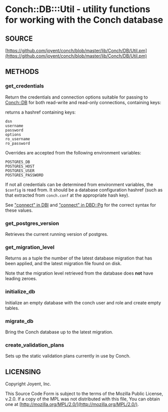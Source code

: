 # Conch::DB:::Util - utility functions for working with the Conch database

## SOURCE

[https://github.com/joyent/conch/blob/master/lib/Conch/DB/Util.pm](https://github.com/joyent/conch/blob/master/lib/Conch/DB/Util.pm)

## METHODS

### get\_credentials

Return the credentials and connection options suitable for passing to [Conch::DB](../modules/Conch%3A%3ADB) for both
read-write and read-only connections, containing keys:

returns a hashref containing keys:

```
dsn
username
password
options
ro_username
ro_password
```

Overrides are accepted from the following environment variables:

```
POSTGRES_DB
POSTGRES_HOST
POSTGRES_USER
POSTGRES_PASSWORD
```

If not all credentials can be determined from environment variables, the `$config` is read
from. It should be a database configuration hashref (such as that extracted from `conch.conf`
at the appropriate hash key).

See ["connect" in DBI](https://metacpan.org/pod/DBI#connect) and ["connect" in DBD::Pg](https://metacpan.org/pod/DBD%3A%3APg#connect) for the correct syntax for these values.

### get\_postgres\_version

Retrieves the current running version of postgres.

### get\_migration\_level

Returns as a tuple the number of the latest database migration that has been applied, and the
latest migration file found on disk.

Note that the migration level retrieved from the database does **not** have leading zeroes.

### initialize\_db

Initialize an empty database with the conch user and role and create empty tables.

### migrate\_db

Bring the Conch database up to the latest migration.

### create\_validation\_plans

Sets up the static validation plans currently in use by Conch.

## LICENSING

Copyright Joyent, Inc.

This Source Code Form is subject to the terms of the Mozilla Public License,
v.2.0. If a copy of the MPL was not distributed with this file, You can obtain
one at [http://mozilla.org/MPL/2.0/](http://mozilla.org/MPL/2.0/).
